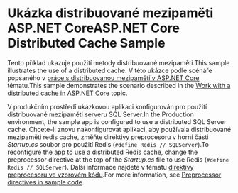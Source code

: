 # <a name="aspnet-core-distributed-cache-sample"></a><span data-ttu-id="28e80-101">Ukázka distribuované mezipaměti ASP.NET Core</span><span class="sxs-lookup"><span data-stu-id="28e80-101">ASP.NET Core Distributed Cache Sample</span></span>

<span data-ttu-id="28e80-102">Tento příklad ukazuje použití metody distribuované mezipaměti.</span><span class="sxs-lookup"><span data-stu-id="28e80-102">This sample illustrates the use of a distributed cache.</span></span> <span data-ttu-id="28e80-103">V této ukázce podle scénáře popsaného v [práce s distribuovanou mezipamětí v ASP.NET Core](https://docs.microsoft.com/aspnet/core/performance/caching/distributed) tématu.</span><span class="sxs-lookup"><span data-stu-id="28e80-103">This sample demonstrates the scenario described in the [Work with a distributed cache in ASP.NET Core](https://docs.microsoft.com/aspnet/core/performance/caching/distributed) topic.</span></span>

<span data-ttu-id="28e80-104">V produkčním prostředí ukázkovou aplikaci konfigurován pro použití distribuované mezipaměti serveru SQL Server.</span><span class="sxs-lookup"><span data-stu-id="28e80-104">In the Production environment, the sample app is configured to use a distributed SQL Server cache.</span></span> <span data-ttu-id="28e80-105">Chcete-li znovu nakonfigurovat aplikaci, aby používala distribuované mezipaměti redis cache, změňte direktivy preprocesoru v horní části *Startup.cs* soubor pro použití Redis (`#define Redis // SQLServer`).</span><span class="sxs-lookup"><span data-stu-id="28e80-105">To reconfigure the app to use a distributed Redis cache, change the preprocessor directive at the top of the *Startup.cs* file to use Redis (`#define Redis // SQLServer`).</span></span> <span data-ttu-id="28e80-106">Další informace najdete v tématu [direktivy preprocesoru ve vzorovém kódu](https://docs.microsoft.com/aspnet/core/#preprocessor-directives-in-sample-code).</span><span class="sxs-lookup"><span data-stu-id="28e80-106">For more information, see [Preprocessor directives in sample code](https://docs.microsoft.com/aspnet/core/#preprocessor-directives-in-sample-code).</span></span>
